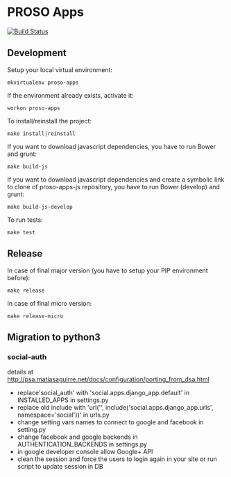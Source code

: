 # PROSO Apps

[![Build Status](https://travis-ci.org/adaptive-learning/proso-apps.png)](https://travis-ci.org/adaptive-learning/proso-apps)

## Development

Setup your local virtual environment:

	mkvirtualenv proso-apps

If the environment already exists, activate it:

	workon proso-apps

To install/reinstall the project:

	make install|reinstall

If you want to download javascript dependencies, you have to run Bower and grunt:

	make build-js

If you want to download javascript dependencies and create a symbolic link to clone of proso-apps-js repository, you have to run Bower (develop) and grunt:

	make build-js-develop

To run tests:

	make test

## Release

In case of final major version (you have to setup your PIP environment before):

	make release

In case of final micro version:

	make release-micro


## Migration to python3

### social-auth

details at http://psa.matiasaguirre.net/docs/configuration/porting_from_dsa.html

 - replace'social_auth' with 'social.apps.django_app.default' in INSTALLED_APPS in settings.py
 - replace old include with 'url('', include('social.apps.django_app.urls', namespace='social'))' in urls.py
 - change setting vars names to connect to google and facebook in setting.py
 - change facebook and google backends in AUTHENTICATION_BACKENDS  in settings.py
 - in google developer console allow Google+ API
 - clean the session and force the users to login again in your site or run script to update session in DB
  

